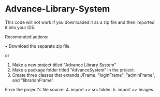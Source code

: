 # Advance-Library-System

This code will not work if you downloaded it as a zip file and then imported it into your IDE.

Recomended actions:

• Download the separate zip file.

or

1. Make a new project titled "Advance Library System"
2. Make a package folder titled "AdvanceSystem" in the project.
3. Create three classes that extends JFrame. "loginFrame", "adminFrame", and "librarianFrame".

From the project's file source.
4. import >> src folder.
5. import >> Images.
